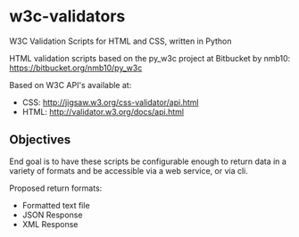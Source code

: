 w3c-validators
==============

W3C Validation Scripts for HTML and CSS, written in Python

HTML validation scripts based on the py_w3c project at Bitbucket by nmb10: https://bitbucket.org/nmb10/py_w3c

Based on W3C API's available at:
* CSS: http://jigsaw.w3.org/css-validator/api.html
* HTML: http://validator.w3.org/docs/api.html

Objectives
----------
End goal is to have these scripts be configurable enough to return data in a variety of formats and be accessible via a web service, or via cli.

Proposed return formats:
* Formatted text file
* JSON Response
* XML Response
